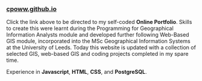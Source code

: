 ### <a href="http://cpoww.github.io/">cpoww.github.io</a>

Click the link above to be directed to my self-coded <b>Online Portfolio</b>. Skills to create this were learnt during the Programming for Geographical Information Analysts module and developed further following Web-Based GIS module, incorporated into the MSc Geographical Information Systems at the University of Leeds. Today this website is updated with a collection of selected GIS, web-based GIS and coding projects completed in my spare time.

Experience in <b>Javascript</b>, <b>HTML</b>, <b>CSS</b>, and <b>PostgreSQL</b>.
